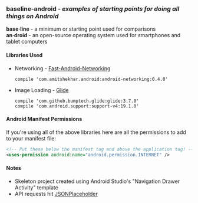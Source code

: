 ### **baseline-android** - *examples of starting points for doing all things on Android*

**base·line** - a minimum or starting point used for comparisons<br>
**an·droid** - an open-source operating system used for smartphones and tablet computers

#### Libraries Used
* Networking - [Fast-Android-Networking](https://github.com/amitshekhariitbhu/Fast-Android-Networking) 

      compile 'com.amitshekhar.android:android-networking:0.4.0'

* Image Loading - [Glide](https://github.com/bumptech/glide)
 
      compile 'com.github.bumptech.glide:glide:3.7.0'
      compile 'com.android.support:support-v4:19.1.0' 

#### Android Manifest Permissions

If you're using all of the above libraries here are all the permissions to add to your manifest file:

```xml
<!-- Put these below the manifest tag and above the application tag! -->
<uses-permission android:name="android.permission.INTERNET" />
```

#### Notes
* Skeleton project created using Android Studio's "Navigation Drawer Activity" template
* API requests hit [JSONPlaceholder](https://jsonplaceholder.typicode.com/)
